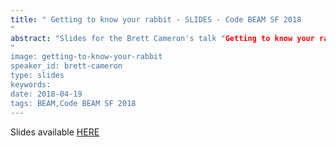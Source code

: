 ```yaml
---
title: " Getting to know your rabbit - SLIDES - Code BEAM SF 2018
"
abstract: "Slides for the Brett Cameron's talk "Getting to know your rabbit" - Code BEAM SF 2018
"
image: getting-to-know-your-rabbit
speaker_id: brett-cameron
type: slides
keywords: 
date: 2018-04-19
tags: BEAM,Code BEAM SF 2018
---
```

Slides available <a href="http://s3.amazonaws.com/erlang-conferences-production/media/files/000/000/883/original/Brett_Cameron_-_Getting_to_know_your_rabbit.pdf?1524157740" target="_blank">HERE</a>
